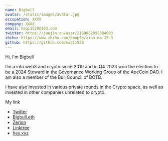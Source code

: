 ```yaml
---
name: Bigbull
avatar: /static/images/avatar.jpg
occupation: XXXX
company: XXXX
email: maqi1520@163.com
twitter: https://juejin.cn/user/2189882895384093
zhihu: https://www.zhihu.com/people/xiao-ma-15-3
github: https://github.com/maqi1520
---
```


Hi, I'm Bigbull

I’m a into web3 and crypto since 2019 and in Q4 2023 won the election to be a 2024 Steward in the Governance Working Group of the ApeCoin DAO. I am also a member of the Bull Council of BOTB.

I have also invested in various private rounds in the Crypto space, as well as invested in other companies unrelated to crypto.

My link

- [Twitter](https://twitter.com/KapitalCrypto)
- [Bigbull.eth](https://bigbull.eth)
- [Zerion](https://app.zerion.io/bigbull.eth)
- [Linktree](https://linktr.ee/bigbull.eth)
- [hey.xyz](https://hey.xyz/u/bullape)
